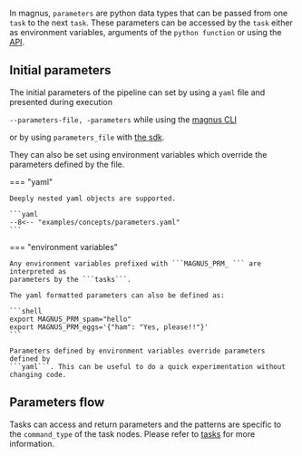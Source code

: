 In magnus, ```parameters``` are python data types that can be passed from one ```task```
to the next ```task```. These parameters can be accessed by the ```task``` either as
environment variables, arguments of the ```python function``` or using the
[API](../../interactions).

## Initial parameters

The initial parameters of the pipeline can set by using a ```yaml``` file and presented
during execution

```--parameters-file, -parameters``` while using the [magnus CLI](../../usage/#usage)

or by using ```parameters_file``` with [the sdk](../../sdk/#magnus.Pipeline.execute).

They can also be set using environment variables which override the parameters defined by the file.

=== "yaml"

    Deeply nested yaml objects are supported.

    ```yaml
    --8<-- "examples/concepts/parameters.yaml"
    ```


=== "environment variables"

    Any environment variables prefixed with ```MAGNUS_PRM_ ``` are interpreted as
    parameters by the ```tasks```.

    The yaml formatted parameters can also be defined as:

    ```shell
    export MAGNUS_PRM_spam="hello"
    export MAGNUS_PRM_eggs='{"ham": "Yes, please!!"}'
    ```

    Parameters defined by environment variables override parameters defined by
    ```yaml```. This can be useful to do a quick experimentation without changing code.


## Parameters flow

Tasks can access and return parameters and the patterns are specific to the
```command_type``` of the task nodes. Please refer to [tasks](../task)
for more information.
